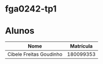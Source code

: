 # fga0242-tp1
# Alunos

| Nome | Matrícula |
   |---|---|
   | Cibele Freitas Goudinho | 180099353 |

